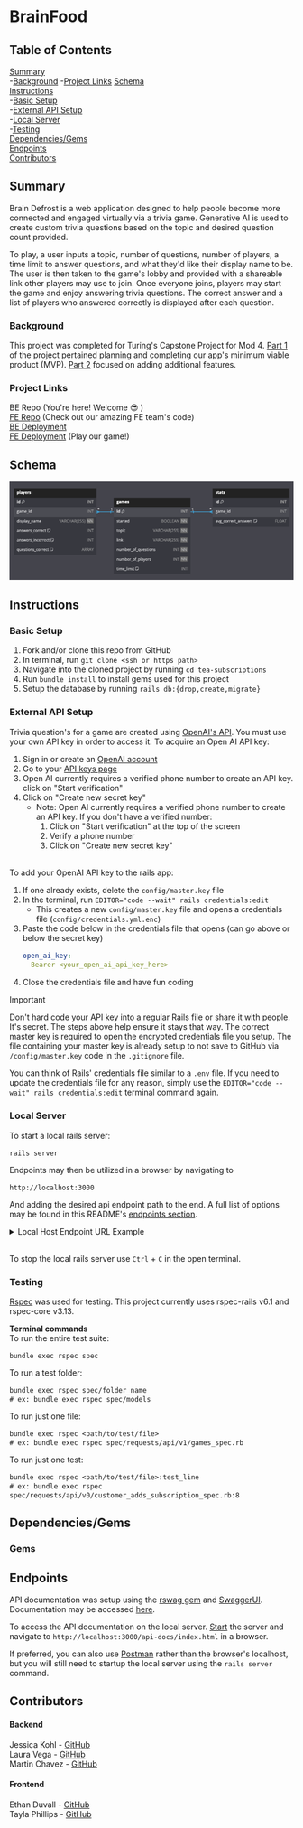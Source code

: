 # BrainFood

## Table of Contents
[Summary](#summary)<br>
-[Background](#background)
-[Project Links](#project-links)
[Schema](#schema)<br>
[Instructions](#instructions)<br>
-[Basic Setup](#basic-setup)<br>
-[External API Setup](#external-api-setup)<br>
-[Local Server](#local-server)<br>
-[Testing](#testing)<br>
[Dependencies/Gems](#dependenciesgems)<br>
[Endpoints](#endpoints)<br>
[Contributors](#contributors)

## Summary
Brain Defrost is a web application designed to help people become more connected and engaged virtually via a trivia game. Generative AI is used to create custom trivia questions based on the topic and desired question count provided.

To play, a user inputs a topic, number of questions, number of players, a time limit to answer questions, and what they'd like their display name to be. The user is then taken to the game's lobby and provided with a shareable link other players may use to join. Once everyone joins, players may start the game and enjoy answering trivia questions. The correct answer and a list of players who answered correctly is displayed after each question.

### Background

This project was completed for Turing's Capstone Project for Mod 4. [Part 1](https://mod4.turing.edu/projects/capstone/) of the project pertained planning and completing our app's minimum viable product (MVP). [Part 2](https://mod4.turing.edu/projects/capstone_expansion/) focused on adding additional features.

### Project Links
BE Repo (You're here! Welcome :sunglasses: )<br>
[FE Repo](https://github.com/Brain-Defrost/Brain-Defrost_FE) (Check out our amazing FE team's code)<br>
[BE Deployment](https://brain-defrost-f8afea5ead0a.herokuapp.com/)<br>
[FE Deployment](https://brain-defrost.github.io/Brain-Defrost_FE/) (Play our game!)

## Schema

![schema diagram](image.png)

## Instructions
### Basic Setup
1. Fork and/or clone this repo from GitHub
2. In terminal, run `git clone <ssh or https path>`
3. Navigate into the cloned project by running `cd tea-subscriptions`
4. Run `bundle install` to install gems used for this project
5. Setup the database by running `rails db:{drop,create,migrate}`

### External API Setup
Trivia question's for a game are created using [OpenAI's API](https://platform.openai.com/docs/api-reference/introduction). You must use your own API key in order to access it. To acquire an Open AI API key:

1. Sign in or create an [OpenAI account](https://platform.openai.com/signup)
2. Go to your [API keys page](https://platform.openai.com/account/api-keys)
3. Open AI currently requires a verified phone number to create an API key.  click on "Start verification"
4. Click on "Create new secret key"
   - Note: Open AI currently requires a verified phone number to create an API key. If you don't have a verified number: 
     1. Click on "Start verification" at the top of the screen
     2. Verify a phone number
     3. Click on "Create new secret key"<br><br>

To add your OpenAI API key to the rails app:

1. If one already exists, delete the `config/master.key` file
2. In the terminal, run `EDITOR="code --wait" rails credentials:edit`
   - This creates a new `config/master.key` file and opens a credentials file (`config/credentials.yml.enc`)
3. Paste the code below in the credentials file that opens (can go above or below the secret key)
    ```yml
    open_ai_key: 
      Bearer <your_open_ai_api_key_here>
    ```
4. Close the credentials file and have fun coding


> [!important]
> Don't hard code your API key into a regular Rails file or share it with people. It's secret. The steps above help ensure it stays that way. The correct master key is required to open the encrypted credentials file you setup. The file containing your master key is already setup to not save to GitHub via `/config/master.key` code in the `.gitignore` file.
>
> You can think of Rails' credentials file similar to a `.env` file.
> If you need to update the credentials file for any reason, simply use the `EDITOR="code --wait" rails credentials:edit` terminal command again.

### Local Server
To start a local rails server:
```shell
rails server
```

Endpoints may then be utilized in a browser by navigating to
```http
http://localhost:3000
```
And adding the desired api endpoint path to the end. A full list of options may be found in this README's [endpoints section](#endpoints).

<details>
<summary>Local Host Endpoint URL Example</summary>

```http
https://localhost:3000/api/v1/games/1/players
```

</details><br>

To stop the local rails server use `Ctrl` + `C` in the open terminal.


### Testing
[Rspec](https://rspec.info/documentation/) was used for testing. This project currently uses rspec-rails v6.1 and rspec-core v3.13.

**Terminal commands**<br>
To run the entire test suite:
```shell
bundle exec rspec spec
```

To run a test folder:
```shell
bundle exec rspec spec/folder_name
# ex: bundle exec rspec spec/models
```

To run just one file:
```shell
bundle exec rspec <path/to/test/file>
# ex: bundle exec rspec spec/requests/api/v1/games_spec.rb
```

To run just one test:
```shell
bundle exec rspec <path/to/test/file>:test_line
# ex: bundle exec rspec spec/requests/api/v0/customer_adds_subscription_spec.rb:8
```

## Dependencies/Gems
### Gems


## Endpoints
API documentation was setup using the [rswag gem](https://github.com/rswag/rswag?tab=readme-ov-file) and [SwaggerUI](https://swagger.io/tools/swagger-ui/). Documentation may be accessed [here](https://brain-defrost-f8afea5ead0a.herokuapp.com/api-docs/index.html).

To access the API documentation on the local server. [Start](#local-server) the server and navigate to `http://localhost:3000/api-docs/index.html` in a browser.

If preferred, you can also use [Postman](https://www.postman.com/) rather than the browser's localhost, but you will still need to startup the local server using the `rails server` command.

## Contributors
#### Backend
Jessica Kohl - [GitHub](https://github.com/kohljd) <br>
Laura Vega - [GitHub](https://github.com/laurarvegav)<br>
Martin Chavez - [GitHub](https://github.com/Chavezgm)

#### Frontend
Ethan Duvall - [GitHub](https://github.com/EthanDuvall)<br>
Tayla Phillips - [GitHub](https://github.com/tednaphil)
